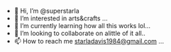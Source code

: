 - 👋 Hi, I’m @superstarla
- 👀 I’m interested in arts&crafts   ...
- 🌱 I’m currently learning how all this works lol...
- 💞️ I’m looking to collaborate on alittle of it all..
- 📫 How to reach me starladavis1984@gmail.com ...

<!---
superstarla/superstarla is a ✨ special ✨ repository because its `README.md` (this file) appears on your GitHub profile.
You can click the Preview link to take a look at your changes.
--->
